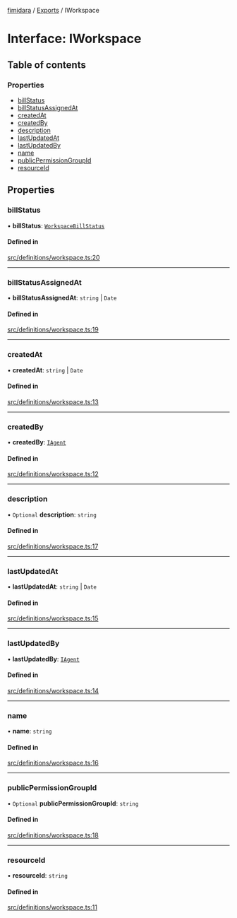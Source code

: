 [fimidara](../README.md) / [Exports](../modules.md) / IWorkspace

# Interface: IWorkspace

## Table of contents

### Properties

- [billStatus](IWorkspace.md#billstatus)
- [billStatusAssignedAt](IWorkspace.md#billstatusassignedat)
- [createdAt](IWorkspace.md#createdat)
- [createdBy](IWorkspace.md#createdby)
- [description](IWorkspace.md#description)
- [lastUpdatedAt](IWorkspace.md#lastupdatedat)
- [lastUpdatedBy](IWorkspace.md#lastupdatedby)
- [name](IWorkspace.md#name)
- [publicPermissionGroupId](IWorkspace.md#publicpermissiongroupid)
- [resourceId](IWorkspace.md#resourceid)

## Properties

### billStatus

• **billStatus**: [`WorkspaceBillStatus`](../enums/WorkspaceBillStatus.md)

#### Defined in

[src/definitions/workspace.ts:20](https://github.com/softkave/files-js/blob/353a07f/src/definitions/workspace.ts#L20)

___

### billStatusAssignedAt

• **billStatusAssignedAt**: `string` \| `Date`

#### Defined in

[src/definitions/workspace.ts:19](https://github.com/softkave/files-js/blob/353a07f/src/definitions/workspace.ts#L19)

___

### createdAt

• **createdAt**: `string` \| `Date`

#### Defined in

[src/definitions/workspace.ts:13](https://github.com/softkave/files-js/blob/353a07f/src/definitions/workspace.ts#L13)

___

### createdBy

• **createdBy**: [`IAgent`](IAgent.md)

#### Defined in

[src/definitions/workspace.ts:12](https://github.com/softkave/files-js/blob/353a07f/src/definitions/workspace.ts#L12)

___

### description

• `Optional` **description**: `string`

#### Defined in

[src/definitions/workspace.ts:17](https://github.com/softkave/files-js/blob/353a07f/src/definitions/workspace.ts#L17)

___

### lastUpdatedAt

• **lastUpdatedAt**: `string` \| `Date`

#### Defined in

[src/definitions/workspace.ts:15](https://github.com/softkave/files-js/blob/353a07f/src/definitions/workspace.ts#L15)

___

### lastUpdatedBy

• **lastUpdatedBy**: [`IAgent`](IAgent.md)

#### Defined in

[src/definitions/workspace.ts:14](https://github.com/softkave/files-js/blob/353a07f/src/definitions/workspace.ts#L14)

___

### name

• **name**: `string`

#### Defined in

[src/definitions/workspace.ts:16](https://github.com/softkave/files-js/blob/353a07f/src/definitions/workspace.ts#L16)

___

### publicPermissionGroupId

• `Optional` **publicPermissionGroupId**: `string`

#### Defined in

[src/definitions/workspace.ts:18](https://github.com/softkave/files-js/blob/353a07f/src/definitions/workspace.ts#L18)

___

### resourceId

• **resourceId**: `string`

#### Defined in

[src/definitions/workspace.ts:11](https://github.com/softkave/files-js/blob/353a07f/src/definitions/workspace.ts#L11)
